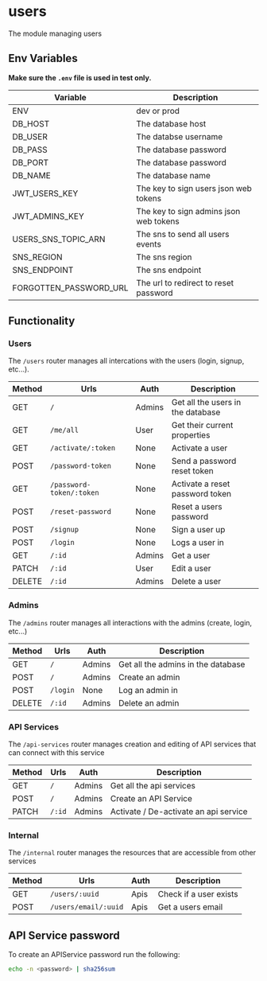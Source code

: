 # users

The module managing users

## Env Variables

**Make sure the `.env` file is used in test only.**

| Variable               | Description                            |
|------------------------|----------------------------------------|
| ENV                    | dev or prod                            |
| DB_HOST                | The database host                      |
| DB_USER                | The databse username                   |
| DB_PASS                | The database password                  |
| DB_PORT                | The database password                  |
| DB_NAME                | The database name                      |
| JWT_USERS_KEY          | The key to sign users json web tokens  |
| JWT_ADMINS_KEY         | The key to sign admins json web tokens |
| USERS_SNS_TOPIC_ARN    | The sns to send all users events       |
| SNS_REGION             | The sns region                         |
| SNS_ENDPOINT           | The sns endpoint                       |
| FORGOTTEN_PASSWORD_URL | The url to redirect to reset password  |

## Functionality

### Users

The `/users` router manages all intercations with the users (login, signup, etc...).

| Method | Urls                     | Auth   | Description                       |
|--------|--------------------------|--------|-----------------------------------|
| GET    | `/`                      | Admins | Get all the users in the database |
| GET    | `/me/all`                | User   | Get their current properties      |
| GET    | `/activate/:token`       | None   | Activate a user                   |
| POST   | `/password-token`        | None   | Send a password reset token       |
| GET    | `/password-token/:token` | None   | Activate a reset password token   |
| POST   | `/reset-password`        | None   | Reset a users password            |
| POST   | `/signup`                | None   | Sign a user up                    |
| POST   | `/login`                 | None   | Logs a user in                    |
| GET    | `/:id`                   | Admins | Get a user                        |
| PATCH  | `/:id`                   | User   | Edit a user                       |
| DELETE | `/:id`                   | Admins | Delete a user                     |

### Admins

The `/admins` router manages all interactions with the admins (create, login, etc...)

| Method | Urls     | Auth   | Description                        |
|--------|----------|--------|------------------------------------|
| GET    | `/`      | Admins | Get all the admins in the database |
| POST   | `/`      | Admins | Create an admin                    |
| POST   | `/login` | None   | Log an admin in                    |
| DELETE | `/:id`   | Admins | Delete an admin                    |

### API Services

The `/api-services` router manages creation and editing of API services that can connect with this service

| Method | Urls   | Auth   | Description                           |
|--------|--------|--------|---------------------------------------|
| GET    | `/`    | Admins | Get all the api services              |
| POST   | `/`    | Admins | Create an API Service                 |
| PATCH  | `/:id` | Admins | Activate / De-activate an api service |

### Internal

The `/internal` router manages the resources that are accessible from other services

| Method | Urls                 | Auth | Description            |
|--------|----------------------|------|------------------------|
| GET    | `/users/:uuid`       | Apis | Check if a user exists |
| POST   | `/users/email/:uuid` | Apis | Get a users email      |

## API Service password

To create an APIService password run the following:

```bash
echo -n <password> | sha256sum
```
